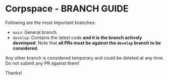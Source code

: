 # Corpspace - BRANCH GUIDE

Following are the most important branches:

- `main`: General branch.
- `develop`: Contains the latest code **and it is the branch actively developed**. Note that **all PRs must be against the `develop` branch to be considered**.

Any other branch is considered temporary and could be deleted at any time. Do not submit any PR against them!

Thanks!
